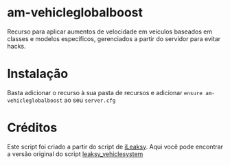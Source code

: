 # am-vehicleglobalboost
Recurso para aplicar aumentos de velocidade em veículos baseados em classes e modelos específicos, gerenciados a partir do servidor para evitar hacks.

# Instalação
Basta adicionar o recurso à sua pasta de recursos e adicionar `ensure am-vehicleglobalboost` ao seu `server.cfg`

# Créditos
Este script foi criado a partir do script de [iLeaksy](https://github.com/iLeaksy).
Aqui você pode encontrar a versão original do script [leaksy_vehiclesystem](https://github.com/iLeaksy/leaksy_vehiclesystem)
